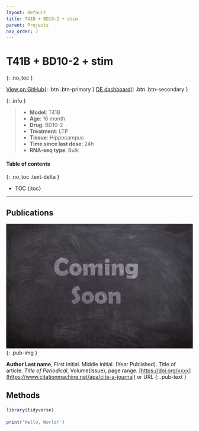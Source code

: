 ```yaml
---
layout: default
title: T41B + BD10-2 + stim
parent: Projects
nav_order: 7
---
```


# T41B + BD10-2 + stim
{: .no_toc }

[View on GitHub](https://github.com/Longo-Lab/T41B_BD10-2_stim){: .btn .btn-primary }
[DE dashboard](https://longo-stanford.shinyapps.io/T41B_BD10-2_stim/){: .btn .btn-secondary }

{: .info }
> - **Model**: T41B
> - **Age**: 16 month
> - **Drug**: BD10-2
> - **Treatment**: LTP
> - **Tissue**: Hippocampus
> - **Time since last dose**: 24h
> - **RNA-seq type**: Bulk

#### Table of contents
{: .no_toc .text-delta }

- TOC
{:toc}

---

## Publications

[![](/assets/images/coming-soon.jpg)](https://pixabay.com/photos/coming-soon-chalk-board-blackboard-2550190/)
{: .pub-img }

**Author Last name**, First initial. Middle initial. (Year Published). Title of article. _Title of Periodical_, Volume(Issue), page range. [https://doi.org/xxxx](https://www.citationmachine.net/apa/cite-a-journal) or URL
{: .pub-text }

## Methods

```r
library(tidyverse)

print('Hello, World!')
```
